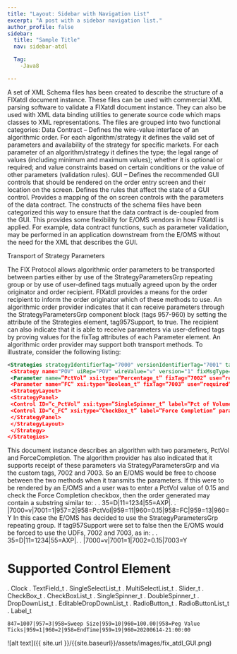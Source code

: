 ```yaml
---
title: "Layout: Sidebar with Navigation List"
excerpt: "A post with a sidebar navigation list."
author_profile: false
sidebar:
  title: "Sample Title"
  nav: sidebar-atdl

  Tag:
    -Java8

---
```


A set of XML Schema files has been created to describe the structure of a FIXatdl document instance. These files can be
used with commercial XML parsing software to validate a FIXatdl document instance. They can also be used with XML
data binding utilities to generate source code which maps classes to XML representations. The files are grouped into two
functional categories:
Data Contract – Defines the wire-value interface of an algorithmic order. For each algorithm/strategy it defines
the valid set of parameters and availability of the strategy for specific markets. For each parameter of an
algorithm/strategy it defines the type; the legal range of values (including minimum and maximum values);
whether it is optional or required; and value constraints based on certain conditions or the value of other
parameters (validation rules).
GUI – Defines the recommended GUI controls that should be rendered on the order entry screen and their
location on the screen. Defines the rules that affect the state of a GUI control. Provides a mapping of the on
screen controls with the parameters of the data contract.
The constructs of the schema files have been categorized this way to ensure that the data contract is de-coupled from the
GUI. This provides some flexibility for E/OMS vendors in how FIXatdl is applied. For example, data contract functions,
such as parameter validation, may be performed in an application downstream from the E/OMS without the need for the
XML that describes the GUI.

Transport of Strategy Parameters

The FIX Protocol allows algorithmic order parameters to be transported between parties either by use of the
StrategyParametersGrp repeating group or by use of user-defined tags mutually agreed upon by the order originator and
order recipient. FIXatdl provides a means for the order recipient to inform the order originator which of these methods to
use.
An algorithmic order provider indicates that it can receive parameters through the StrategyParametersGrp component
block (tags 957-960) by setting the attribute of the Strategies element, tag957Support, to true. The recipient can also
indicate that it is able to receive parameters via user-defined tags by proving values for the fixTag attributes of each
Parameter element. An algorithmic order provider may support both transport methods.
To illustrate, consider the following listing:

```xml
<Strategies strategyIdentifierTag="7000" versionIdentifierTag="7001" tag957Support=”true”>
 <Strategy name="POV" uiRep="POV" wireValue="v" version="1" fixMsgType="D">
 <Parameter name=”PctVol” xsi:type=”Percentage_t” fixTag=”7002” use=”required”/>
 <Parameter name=”FC” xsi:type=”Boolean_t” fixTag=”7003” use=”required”/>
 <StrategyLayout>
 <StrategyPanel>
 <Control ID=”c_PctVol” xsi:type=”SingleSpinner_t” label=”Pct of Volume” parameterRef=”PctVol”/>
 <Control ID=”c_FC” xsi:type=”CheckBox_t” label=”Force Completion” parameterRef=”FC”/>
 </StrategyPanel>
 </StrategyLayout>
 </Strategy>
</Strategies>
```

This document instance describes an algorithm with two parameters, PctVol and ForceCompletion. The algorithm
provider has also indicated that it supports receipt of these parameters via StrategyParametersGrp and via the custom tags,
7002 and 7003. So an E/OMS would be free to choose between the two methods when it transmits the parameters. If this 
were to be rendered by an E/OMS and a user was to enter a PctVol value of 0.15 and check the Force Completion
checkbox, then the order generated may contain a substring similar to:
. . 35=D|11=1234|55=AXP|. . |7000=v|7001=1|957=2|958=PctVol|959=11|960=0.15|958=FC|959=13|960=Y
In this case the E/OMS has decided to use the StrategyParametersGrp repeating group. If tag957Support were set to false
then the E/OMS would be forced to use the UDFs, 7002 and 7003, as in:
. . 35=D|11=1234|55=AXP|. . |7000=v|7001=1|7002=0.15|7003=Y


# Supported Control Element

. Clock
. TextField_t
. SingleSelectList_t
. MultiSelectList_t
. Slider_t
. CheckBox_t
. CheckBoxList_t
. SingleSpinner_t
. DoubleSpinner_t
. DropDownList_t
. EditableDropDownList_t
. RadioButton_t
. RadioButtonList_t
. Label_t

```
847=1007|957=3|958=Sweep Size|959=10|960=100.00|958=Peg Value Ticks|959=1|960=2|958=EndTime|959=19|960=20200614-21:00:00
```

![alt text]({{ site.url }}/{{site.baseurl}}/assets/images/fix_atdl_GUI.png)


